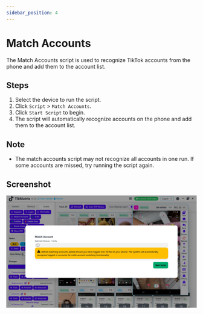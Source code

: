 ```yaml
---
sidebar_position: 4
---
```


# Match Accounts

The Match Accounts script is used to recognize TikTok accounts from the phone and add them to the account list.

## Steps

1. Select the device to run the script.
2. Click `Script` > `Match Accounts`.
3. Click `Start Script` to begin.
4. The script will automatically recognize accounts on the phone and add them to the account list.

## Note

- The match accounts script may not recognize all accounts in one run. If some accounts are missed, try running the script again.

## Screenshot

![Match Accounts](../img/match-account.webp)

